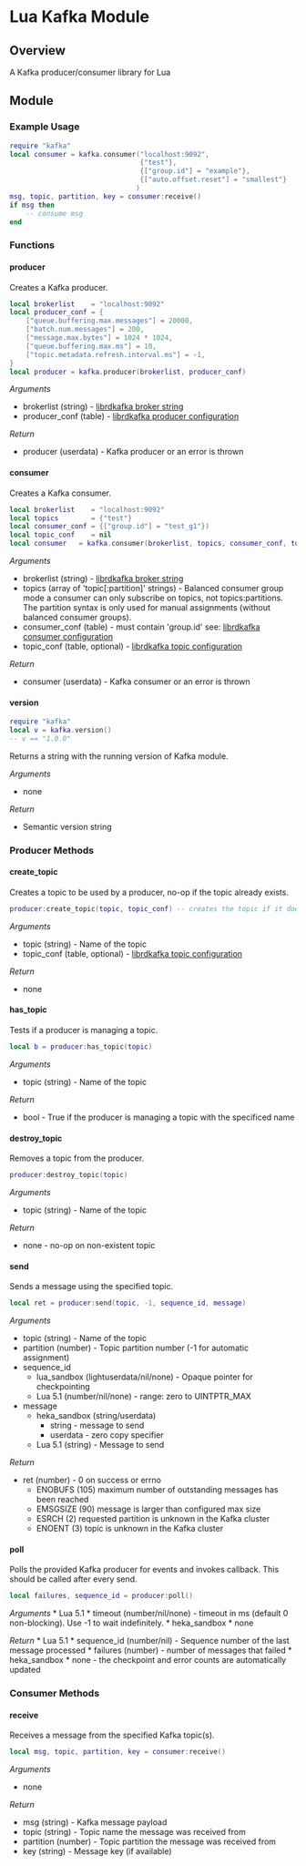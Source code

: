 # Lua Kafka Module

## Overview
A Kafka producer/consumer library for Lua

## Module

### Example Usage
```lua
require "kafka"
local consumer = kafka.consumer("localhost:9092",
                                {"test"},
                                {["group.id"] = "example"},
                                {["auto.offset.reset"] = "smallest"}
                               )
msg, topic, partition, key = consumer:receive()
if msg then
    -- consume msg
end
```

### Functions

#### producer

Creates a Kafka producer.

```lua
local brokerlist    = "localhost:9092"
local producer_conf = {
    ["queue.buffering.max.messages"] = 20000,
    ["batch.num.messages"] = 200,
    ["message.max.bytes"] = 1024 * 1024,
    ["queue.buffering.max.ms"] = 10,
    ["topic.metadata.refresh.interval.ms"] = -1,
}
local producer = kafka.producer(brokerlist, producer_conf)

```

*Arguments*
* brokerlist (string) - [librdkafka broker string](https://github.com/edenhill/librdkafka/blob/master/src/rdkafka.h#L2205)
* producer_conf (table) - [librdkafka producer configuration](https://github.com/edenhill/librdkafka/blob/master/CONFIGURATION.md#global-configuration-properties)

*Return*
* producer (userdata) - Kafka producer or an error is thrown

#### consumer

Creates a Kafka consumer.

```lua
local brokerlist    = "localhost:9092"
local topics        = {"test"}
local consumer_conf = {["group.id"] = "test_g1"})
local topic_conf    = nil
local consumer   = kafka.consumer(brokerlist, topics, consumer_conf, topic_conf)

```

*Arguments*
* brokerlist (string) - [librdkafka broker string](https://github.com/edenhill/librdkafka/blob/master/src/rdkafka.h#L2205)
* topics (array of 'topic[:partition]' strings) - Balanced consumer group mode a
  consumer can only subscribe on topics, not topics:partitions. The partition
  syntax is only used for manual assignments (without balanced consumer groups).
* consumer_conf (table) - must contain 'group.id' see: [librdkafka consumer configuration](https://github.com/edenhill/librdkafka/blob/master/CONFIGURATION.md#global-configuration-properties)
* topic_conf (table, optional) - [librdkafka topic configuration](https://github.com/edenhill/librdkafka/blob/master/CONFIGURATION.md#topic-configuration-properties)

*Return*
* consumer (userdata) - Kafka consumer or an error is thrown

#### version
```lua
require "kafka"
local v = kafka.version()
-- v == "1.0.0"
```

Returns a string with the running version of Kafka module.

*Arguments*
- none

*Return*
- Semantic version string

### Producer Methods

#### create_topic

Creates a topic to be used by a producer, no-op if the topic already exists.

```lua
producer:create_topic(topic, topic_conf) -- creates the topic if it does not exist

```

*Arguments*
* topic (string) - Name of the topic
* topic_conf (table, optional) - [librdkafka topic configuration](https://github.com/edenhill/librdkafka/blob/master/CONFIGURATION.md#topic-configuration-properties)

*Return*
* none


#### has_topic

Tests if a producer is managing a topic.

```lua
local b = producer:has_topic(topic)

```

*Arguments*
* topic (string) - Name of the topic

*Return*
* bool - True if the producer is managing a topic with the specificed name


#### destroy_topic

Removes a topic from the producer.

```lua
producer:destroy_topic(topic)

```

*Arguments*
* topic (string) - Name of the topic

*Return*
* none - no-op on non-existent topic


#### send

Sends a message using the specified topic.

```lua
local ret = producer:send(topic, -1, sequence_id, message)

```

*Arguments*
* topic (string) - Name of the topic
* partition (number) - Topic partition number (-1 for automatic assignment)
* sequence_id
    * lua_sandbox (lightuserdata/nil/none) - Opaque pointer for checkpointing
    * Lua 5.1 (number/nil/none) - range: zero to UINTPTR_MAX
* message
    * heka_sandbox (string/userdata)
        * string - message to send
        * userdata - zero copy specifier
    * Lua 5.1 (string) - Message to send


*Return*
* ret (number) - 0 on success or errno
  - ENOBUFS (105) maximum number of outstanding messages has been reached
  - EMSGSIZE (90) message is larger than configured max size
  - ESRCH (2) requested partition is unknown in the Kafka cluster
  - ENOENT (3) topic is unknown in the Kafka cluster

#### poll

Polls the provided Kafka producer for events and invokes callback.  This should
be called after every send.

```lua
local failures, sequence_id = producer:poll()

```

*Arguments*
    * Lua 5.1
        * timeout (number/nil/none) - timeout in ms (default 0 non-blocking).
          Use -1 to wait indefinitely.
    * heka_sandbox
        * none

*Return*
    * Lua 5.1
        * sequence_id (number/nil) - Sequence number of the last message
          processed
        * failures (number) - number of messages that failed
    * heka_sandbox
        * none - the checkpoint and error counts are automatically updated

### Consumer Methods

#### receive

Receives a message from the specified Kafka topic(s).

```lua
local msg, topic, partition, key = consumer:receive()

```

*Arguments*
* none

*Return*
* msg (string) - Kafka message payload
* topic (string) - Topic name the message was received from
* partition (number) - Topic partition the message was received from
* key (string) - Message key (if available)
